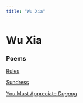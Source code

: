 ```yaml
---
title: "Wu Xia"
---
```


# Wu Xia

### Poems 

[Rules](poets/poems/wuXia/rules)

[Sundress](poets/poems/wuXia/sundress)

[You Must Appreciate *Dagong*](poets/poems/wuXia/youMustAppreciate)



